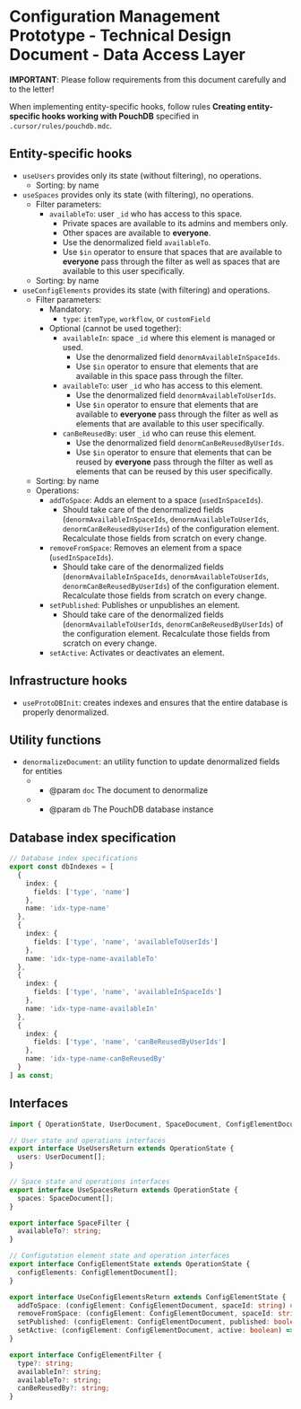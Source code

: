 # Configuration Management Prototype - Technical Design Document - Data Access Layer

**IMPORTANT**: Please follow requirements from this document carefully and to the letter!

When implementing entity-specific hooks, follow rules **Creating entity-specific hooks working with PouchDB** specified in `.cursor/rules/pouchdb.mdc`.

## Entity-specific hooks

- `useUsers` provides only its state (without filtering), no operations.
  - Sorting: by name
- `useSpaces` provides only its state (with filtering), no operations.
  - Filter parameters:
    * `availableTo`: user `_id` who has access to this space.
      - Private spaces are available to its admins and members only.
      - Other spaces are available to **everyone**.
      - Use the denormalized field `availableTo`.
      - Use `$in` operator to ensure that spaces that are available to **everyone** pass through the filter as well as spaces that are available to this user specifically.
  - Sorting: by name
- `useConfigElements` provides its state (with filtering) and operations.
  - Filter parameters:
    - Mandatory:
      * `type`: `itemType`, `workflow`, or `customField`
    - Optional (cannot be used together):
      * `availableIn`: space `_id` where this element is managed or used.
        - Use the denormalized field `denormAvailableInSpaceIds`.
        - Use `$in` operator to ensure that elements that are available in this space pass through the filter.
      * `availableTo`: user `_id` who has access to this element.
        - Use the denormalized field `denormAvailableToUserIds`.
        - Use `$in` operator to ensure that elements that are available to **everyone** pass through the filter as well as elements that are available to this user specifically.
      * `canBeReusedBy`: user `_id` who can reuse this element.
        - Use the denormalized field `denormCanBeReusedByUserIds`.
        - Use `$in` operator to ensure that elements that can be reused by **everyone** pass through the filter as well as elements that can be reused by this user specifically.
  - Sorting: by name
  - Operations:
    - `addToSpace`: Adds an element to a space (`usedInSpaceIds`).
      - Should take care of the denormalized fields (`denormAvailableInSpaceIds`, `denormAvailableToUserIds`, `denormCanBeReusedByUserIds`) of the configuration element. Recalculate those fields from scratch on every change.
    - `removeFromSpace`: Removes an element from a space (`usedInSpaceIds`).
      - Should take care of the denormalized fields (`denormAvailableInSpaceIds`, `denormAvailableToUserIds`, `denormCanBeReusedByUserIds`) of the configuration element. Recalculate those fields from scratch on every change.
    - `setPublished`: Publishes or unpublishes an element.
      - Should take care of the denormalized fields (`denormAvailableToUserIds`, `denormCanBeReusedByUserIds`) of the configuration element. Recalculate those fields from scratch on every change.
    - `setActive`: Activates or deactivates an element.

## Infrastructure hooks

- `useProtoDBInit`: creates indexes and ensures that the entire database is properly denormalized.

## Utility functions

- `denormalizeDocument`: an utility function to update denormalized fields for entities
  - * @param `doc` The document to denormalize
  - * @param `db` The PouchDB database instance

## Database index specification

```ts
// Database index specifications
export const dbIndexes = [
  {
    index: {
      fields: ['type', 'name']
    },
    name: 'idx-type-name'
  },
  {
    index: {
      fields: ['type', 'name', 'availableToUserIds']
    },
    name: 'idx-type-name-availableTo'
  },
  {
    index: {
      fields: ['type', 'name', 'availableInSpaceIds']
    },
    name: 'idx-type-name-availableIn'
  },
  {
    index: {
      fields: ['type', 'name', 'canBeReusedByUserIds']
    },
    name: 'idx-type-name-canBeReusedBy'
  }
] as const;
```

## Interfaces

```ts
import { OperationState, UserDocument, SpaceDocument, ConfigElementDocument } from '../../shared/types';

// User state and operations interfaces
export interface UseUsersReturn extends OperationState {
  users: UserDocument[];
}

// Space state and operations interfaces
export interface UseSpacesReturn extends OperationState {
  spaces: SpaceDocument[];
}

export interface SpaceFilter {
  availableTo?: string; 
}

// Configutation element state and operation interfaces
export interface ConfigElementState extends OperationState {
  configElements: ConfigElementDocument[];
}

export interface UseConfigElementsReturn extends ConfigElementState {
  addToSpace: (configElement: ConfigElementDocument, spaceId: string) => Promise<void>;
  removeFromSpace: (configElement: ConfigElementDocument, spaceId: string) => Promise<void>;
  setPublished: (configElement: ConfigElementDocument, published: boolean) => Promise<void>;
  setActive: (configElement: ConfigElementDocument, active: boolean) => Promise<void>;
}

export interface ConfigElementFilter {
  type?: string;
  availableIn?: string; 
  availableTo?: string;
  canBeReusedBy?: string; 
}
```